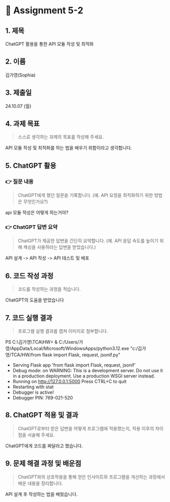 # 📌 Assignment 5-2

## 1. 제목

ChatGPT 활용을 통한 API 모듈 작성 및 최적화

## 2. 이름

김가영(Sophia)

## 3. 제출일

24.10.07 (월)

## 4. 과제 목표

> 스스로 생각하는 과제의 목표를 작성해 주세요.

API 모듈 작성 및 최적화를 하는 법을 배우기 위함이라고 생각합니다. 

## 5. ChatGPT 활용

### 👉 질문 내용

> ChatGPT에게 했던 질문을 기록합니다. (예. API 요청을 최적화하기 위한 방법은 무엇인가요?)

api 모듈 작성은 어떻게 하는거야?

### 👉 ChatGPT 답변 요약

> ChatGPT가 제공한 답변을 간단히 요약합니다. (예. API 응답 속도를 높이기 위해 캐싱을 사용하라는 답변을 받았습니다.)

API 설계 -> API 작성 -> API 테스트 및 배포

## 6. 코드 작성 과정

> 코드를 작성하는 과정을 적습니다.

ChatGPT의 도움을 받았습니다

## 7. 코드 실행 결과

> 프로그램 실행 결과를 캡쳐 이미지로 첨부합니다.

PS C:\김가영\TCA\HW> & C:/Users/가영/AppData/Local/Microsoft/WindowsApps/python3.12.exe "c:/김가영/TCA/HW/from flask import Flask, request, jsonif.py"
 * Serving Flask app 'from flask import Flask, request, jsonif'
 * Debug mode: on
WARNING: This is a development server. Do not use it in a production deployment. Use a production WSGI server instead.
 * Running on http://127.0.0.1:5000
Press CTRL+C to quit
 * Restarting with stat
 * Debugger is active!
 * Debugger PIN: 769-021-520

## 8. ChatGPT 적용 및 결과

> ChatGPT로부터 받은 답변을 어떻게 프로그램에 적용했는지, 적용 이후의 차이점을 서술해 주세요.

ChatGPT에게 코드를 짜달라고 했습니다.

## 9. 문제 해결 과정 및 배운점

> ChatGPT와의 상호작용을 통해 얻은 인사이트와 프로그램을 개선하는 과정에서 배운 내용을 정리합니다.

API 설계 후 작성하는 법을 배웠습니다.
